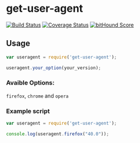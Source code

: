# get-user-agent
[![Build Status](https://travis-ci.org/fscherwi/get-user-agent.svg?branch=master)](https://travis-ci.org/fscherwi/get-user-agent) [![Coverage Status](https://coveralls.io/repos/fscherwi/get-user-agent/badge.svg?branch=master&service=github)](https://coveralls.io/github/fscherwi/get-user-agent?branch=master) [![bitHound Score](https://www.bithound.io/github/fscherwi/get-user-agent/badges/score.svg)](https://www.bithound.io/github/fscherwi/get-user-agent)

## Usage

```js
var useragent = require('get-user-agent');

useragent.your_option(your_version);
```

### Avaible Options:
`firefox`, `chrome` and `opera`

### Example script

```js
var useragent = require('get-user-agent');

console.log(useragent.firefox("40.0"));
```
